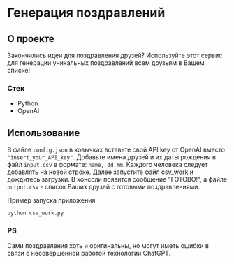 # Генерация поздравлений


## О проекте

Закончились идеи для поздравления друзей? Используйте этот сервис для генерации уникальных поздравлений всем друзьям в Вашем списке!

### Стек
* Python
* OpenAI

## Использование
В файле `config.json` в ковычках вставьте свой API key от OpenAI вместо `"insert_your_API_key"`.
Добавьте имена друзей и их даты рождения в файл `input.csv` в формате: `name, dd.mm`. Каждого человека следует добавлять на новой строке.
Далее запустите файл csv_work и дождитесь загрузки. В консоли появится сообщение "ГОТОВО!", а файле `output.csv` - список Ваших друзей с готовыми поздравлениями.

Пример запуска приложения:
```
python csv_work.py
```

### PS

Сами поздравления хоть и оригинальны, но могут иметь ошибки в связи с несовершенной работой технологии ChatGPT.